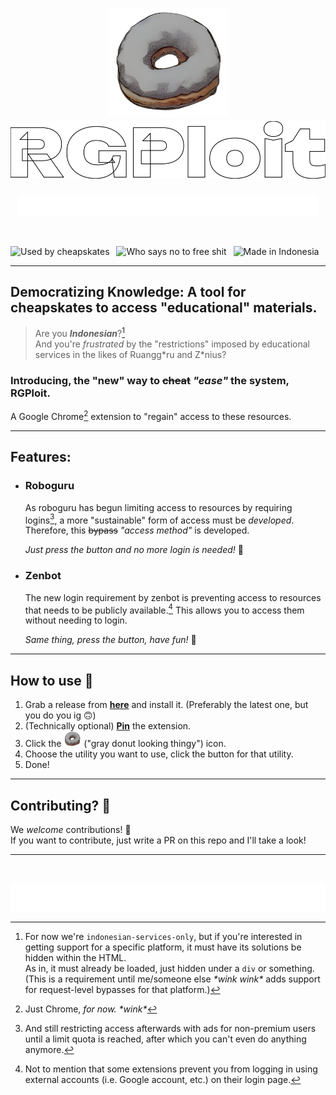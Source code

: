 <!-- ICON -->
<h1 align="center">
<img src="./rgdonut.png" style="width:20vw;" alt="RGPloit icon"/>
<img src="./RGPloit.svg" style="width:85vw;" alt="RGPloit"/>
</h1>
<!-- ICON -->

<!-- SLOGAN -->
<p align="center"><img src="./nihil.svg" style="width:50vw" alt="Nihil est tam utile quam scientia."></p>
<br />
<!-- SLOGAN -->

![Used by cheapskates](https://img.shields.io/static/v1?label=used%20by%20&message=cheapskates&color=pink&labelColor=lightgrey&style=for-the-badge) 
![Who says no to free shit](https://img.shields.io/static/v1?label=who%20says%20no&message=to%20free%20shit&labelColor=thistle&color=mediumpurple&style=for-the-badge) 
![Made in Indonesia](https://img.shields.io/static/v1?label=made%20in&message=indonesia&labelColor=crimson&color=white&style=for-the-badge)
<!-- BADGES -->

----

## **Democratizing Knowledge: A tool for cheapskates to access "educational" materials.**

 > Are you ***Indonesian***?[^1]  
 > And you're *frustrated* by the "restrictions" imposed by educational services in the likes of Ruangg\*ru and Z\*nius?  

### Introducing, the "new" way to ~~cheat~~ *"ease"* the system, **RGPloit**.
A Google Chrome[^2] extension to "regain" access to these resources.

----

## **Features:**
- ### **Roboguru**
  As roboguru has begun limiting access to resources by requiring logins[^3], a more "sustainable" form of access must be *developed*. Therefore, this ~~bypass~~ *"access method"* is developed.  

  *Just press the button and no more login is needed!* 🎉
- ### **Zenbot**
  The new login requirement by zenbot is preventing access to resources that needs to be publicly available.[^4] This allows you to access them without needing to login.  

  *Same thing, press the button, have fun!* 🎉

----

## **How to use** 🔧
1. Grab a release from [**here**](https://github.com/spuuntries/rgploit/releases) and install it. (Preferably the latest one, but you do you ig 🙃)
2. (Technically optional) [**Pin**](https://www.wikihow.com/Pin-Extensions-in-Chrome) the extension.
3. Click the <img src="./rgdonut.png" style="width:2em;" alt="RGPloit icon"/> ("gray donut looking thingy") icon.
4. Choose the utility you want to use, click the button for that utility.
5. Done!

----

## **Contributing?** 🤔  

We *welcome* contributions! 🤗  
If you want to contribute, just write a PR on this repo and I'll take a look!

----

<!-- CLOSING SLOGAN -->
<br />
<p align="center"><img src="./semper.svg" style="width: 55vw;"/></p>
<!-- CLOSING SLOGAN -->

[^1]: For now we're `indonesian-services-only`, but if you're interested in getting support for a specific platform, it must have its solutions be hidden within the HTML.  
As in, it must already be loaded, just hidden under a `div` or something. (This is a requirement until me/someone else *\*wink wink\** adds support for request-level bypasses for that platform.)
[^2]: Just Chrome, *for now. \*wink\**
[^3]: And still restricting access afterwards with ads for non-premium users until a limit quota is reached, after which you can't even do anything anymore.
[^4]: Not to mention that some extensions prevent you from logging in using external accounts (i.e. Google account, etc.) on their login page. 